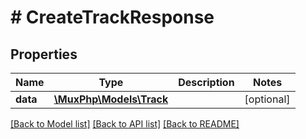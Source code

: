# # CreateTrackResponse

## Properties

Name | Type | Description | Notes
------------ | ------------- | ------------- | -------------
**data** | [**\MuxPhp\Models\Track**](.md) |  | [optional]

[[Back to Model list]](../../README.md#models) [[Back to API list]](../../README.md#endpoints) [[Back to README]](../../README.md)

